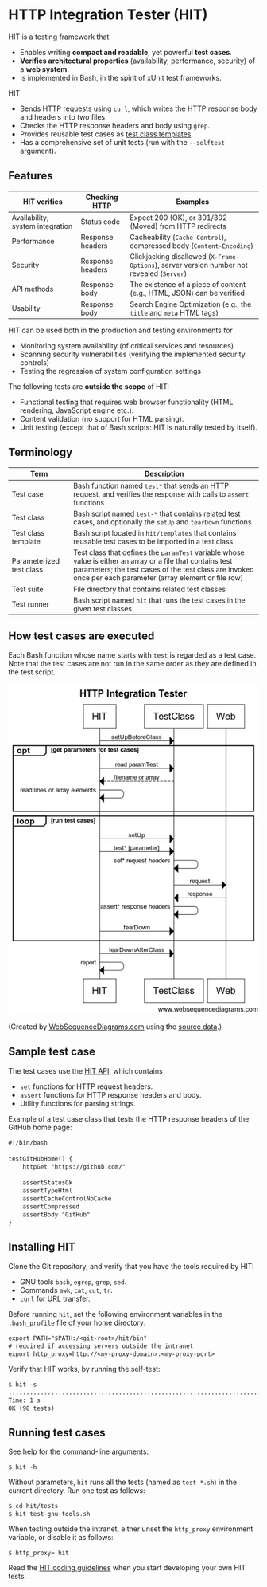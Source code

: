 # HTTP Integration Tester (HIT)

HIT is a testing framework that

* Enables writing **compact and readable**, yet powerful **test cases**.
* **Verifies architectural properties** (availability, performance,
security) of a **web system**.
* Is implemented in Bash, in the spirit of xUnit test frameworks.

HIT

* Sends HTTP requests using `curl`, which writes the HTTP response body and headers into two files.
* Checks the HTTP response headers and body using `grep`.
* Provides reusable test cases as [test class templates](/docs/TEMPLATES.md).
* Has a comprehensive set of unit tests (run with the `--selftest` argument).

## Features

| HIT verifies | Checking HTTP | Examples |
| ------------ | ------------- | -------- |
| Availability, system integration | Status code | Expect 200 (OK), or 301/302 (Moved) from HTTP redirects |
| Performance | Response headers | Cacheability (`Cache-Control`), compressed body (`Content-Encoding`) |
| Security | Response headers | Clickjacking disallowed (`X-Frame-Options`), server version number not revealed (`Server`) |
| API methods | Response body | The existence of a piece of content (e.g., HTML, JSON) can be verified |
| Usability | Response body | Search Engine Optimization (e.g., the `title` and `meta` HTML tags) |

HIT can be used both in the production and testing environments for

* Monitoring system availability (of critical services and resources)
* Scanning security vulnerabilities (verifying the implemented security controls)
* Testing the regression of system configuration settings

The following tests are **outside the scope** of HIT:

* Functional testing that requires web browser functionality (HTML rendering, JavaScript engine etc.).
* Content validation (no support for HTML parsing).
* Unit testing (except that of Bash scripts: HIT is naturally tested by itself).

## Terminology

| Term | Description |
| ---- | ----------- |
| Test case | Bash function named `test*` that sends an HTTP request, and verifies the response with calls to `assert` functions |
| Test class | Bash script named `test-*` that contains related test cases, and optionally the `setUp` and `tearDown` functions |
| Test class template | Bash script located in `hit/templates` that contains reusable test cases to be imported in a test class |
| Parameterized test class | Test class that defines the `paramTest` variable whose value is either an array or a file that contains test parameters; the test cases of the test class are invoked once per each parameter (array element or file row) |
| Test suite | File directory that contains related test classes |
| Test runner | Bash script named `hit` that runs the test cases in the given test classes |

## How test cases are executed

Each Bash function whose name starts with `test` is regarded as a test case. Note that the test cases are not run in the same order as they are defined in the test script.

![HIT sequence diagram](/docs/hit-sequence.png)

(Created by [WebSequenceDiagrams.com](http://websequencediagrams.com/)
using the [source data](/docs/hit-sequence.txt).)

## Sample test case

The test cases use the [HIT API](/docs/API.md), which contains

* `set` functions for HTTP request headers.
* `assert` functions for HTTP response headers and body.
* Utility functions for parsing strings.

Example of a test case class that tests the HTTP response headers of
the GitHub home page:

    #!/bin/bash

    testGitHubHome() {
        httpGet "https://github.com/"

        assertStatusOk
        assertTypeHtml
        assertCacheControlNoCache
        assertCompressed
        assertBody "GitHub"
    }

## Installing HIT

Clone the Git repository, and verify that you have the tools required by HIT:

* GNU tools `bash`, `egrep`, `grep`, `sed`.
* Commands `awk`, `cat`, `cut`, `tr`.
* [`curl`](http://curl.haxx.se/) for URL transfer.

Before running `hit`, set the following environment variables in the
`.bash_profile` file of your home directory:

    export PATH="$PATH:/<git-root>/hit/bin"
    # required if accessing servers outside the intranet
    export http_proxy=http://<my-proxy-domain>:<my-proxy-port>

Verify that HIT works, by running the self-test:

    $ hit -s
    ...................................................................................
    Time: 1 s
    OK (98 tests)

## Running test cases

See help for the command-line arguments:

    $ hit -h

Without parameters, `hit` runs all the tests (named as `test-*.sh`) in
the current directory. Run one test as follows:

    $ cd hit/tests
    $ hit test-gnu-tools.sh

When testing outside the intranet, either unset the `http_proxy`
environment variable, or disable it as follows:

    $ http_proxy= hit

Read the [HIT coding guidelines](/docs/CODING.md) when you start
developing your own HIT tests.
